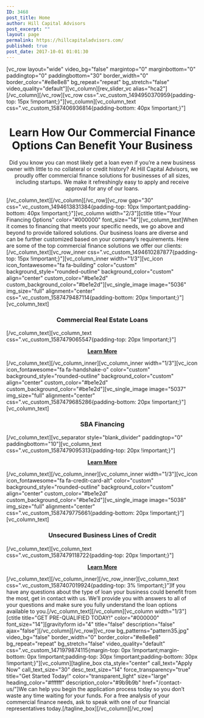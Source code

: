 ```yaml
---
ID: 3468
post_title: Home
author: Hill Capital Advisors
post_excerpt: ""
layout: page
permalink: https://hillcapitaladvisors.com/
published: true
post_date: 2017-10-01 01:01:30
---
```

<p>[vc_row layout="wide" video_bg="false" margintop="0" marginbottom="0" paddingtop="0" paddingbottom="30" border_width="0" border_color="#e8e8e8" bg_repeat="repeat" bg_stretch="false" video_quality="default"][vc_column][rev_slider_vc alias="hca2"][/vc_column][/vc_row][vc_row css=".vc_custom_1494950370959{padding-top: 15px !important;}"][vc_column][vc_column_text css=".vc_custom_1587406936814{padding-bottom: 40px !important;}"]</p>
<h1 style="text-align: center;">Learn How Our Commercial Finance Options Can Benefit Your Business</h1>
<p style="text-align: center;">Did you know you can most likely get a loan even if you’re a new business owner with little to no collateral or credit history? At Hill Capital Advisors, we proudly offer commercial finance solutions for businesses of all sizes, including startups. We make it refreshingly easy to apply and receive approval for any of our loans.</p>
<p>[/vc_column_text][/vc_column][/vc_row][vc_row gap="30" css=".vc_custom_1494613831384{padding-top: 10px !important;padding-bottom: 40px !important;}"][vc_column width="2/3"][ctitle title="Your Financing Options" color="#000000" font_size="14"][vc_column_text]When it comes to financing that meets your specific needs, we go above and beyond to provide tailored solutions. Our business loans are diverse and can be further customized based on your company’s requirements. Here are some of the top commercial finance solutions we offer our clients:[/vc_column_text][vc_row_inner css=".vc_custom_1494610287877{padding-top: 15px !important;}"][vc_column_inner width="1/3"][vc_icon icon_fontawesome="fa fa-building" color="custom" background_style="rounded-outline" background_color="custom" align="center" custom_color="#be1e2d" custom_background_color="#be1e2d"][vc_single_image image="5036" img_size="full" alignment="center" css=".vc_custom_1587479487114{padding-bottom: 20px !important;}"][vc_column_text]</p>
<h3 style="text-align: center;">Commercial Real Estate Loans</h3>
<p>[/vc_column_text][vc_column_text css=".vc_custom_1587479065547{padding-top: 20px !important;}"]</p>
<p style="text-align: center;"><strong><a href="/commercial-financing/commercial-real-estate-financing/">Learn More</a></strong></p>
<p>[/vc_column_text][/vc_column_inner][vc_column_inner width="1/3"][vc_icon icon_fontawesome="fa fa-handshake-o" color="custom" background_style="rounded-outline" background_color="custom" align="center" custom_color="#be1e2d" custom_background_color="#be1e2d"][vc_single_image image="5037" img_size="full" alignment="center" css=".vc_custom_1587479685286{padding-bottom: 20px !important;}"][vc_column_text]</p>
<h3 style="text-align: center;">SBA Financing</h3>
<p>[/vc_column_text][vc_separator style="blank_divider" paddingtop="0" paddingbottom="10"][vc_column_text css=".vc_custom_1587479095313{padding-top: 20px !important;}"]</p>
<p style="text-align: center;"><strong><a href="/commercial-financing/small-business-loan-sba/">Learn More</a></strong></p>
<p>[/vc_column_text][/vc_column_inner][vc_column_inner width="1/3"][vc_icon icon_fontawesome="fa fa-credit-card-alt" color="custom" background_style="rounded-outline" background_color="custom" align="center" custom_color="#be1e2d" custom_background_color="#be1e2d"][vc_single_image image="5038" img_size="full" alignment="center" css=".vc_custom_1587479775661{padding-bottom: 20px !important;}"][vc_column_text]</p>
<h3 style="text-align: center;">Unsecured Business Lines of Credit</h3>
<p>[/vc_column_text][vc_column_text css=".vc_custom_1587479118722{padding-top: 20px !important;}"]</p>
<p style="text-align: center;"><strong><a href="/commercial-financing/unsecured-business-lines-of-credit/">Learn More</a></strong></p>
<p>[/vc_column_text][/vc_column_inner][/vc_row_inner][vc_column_text css=".vc_custom_1587407019924{padding-top: 3% !important;}"]If you have any questions about the type of loan your business could benefit from the most, get in contact with us. We’ll provide you with answers to all of your questions and make sure you fully understand the loan options available to you.[/vc_column_text][/vc_column][vc_column width="1/3"][ctitle title="GET PRE-QUALIFIED TODAY!" color="#000000" font_size="14"][gravityform id="4" title="false" description="false" ajax="false"][/vc_column][/vc_row][vc_row bg_patterns="pattern35.jpg" video_bg="false" border_width="0" border_color="#e8e8e8" bg_repeat="repeat" bg_stretch="false" video_quality="default" css=".vc_custom_1471979874115{margin-top: 0px !important;margin-bottom: 0px !important;padding-top: 30px !important;padding-bottom: 30px !important;}"][vc_column][tagline_box cta_style="center" call_text="Apply Now" call_text_size="30" desc_text_size="14" force_transparency="true" title="Get Started Today!" color="transparent_light" size="large" heading_color="#ffffff" description_color="#9b9b9b" href="/contact-us/"]We can help you begin the application process today so you don’t waste any time waiting for your funds. For a free analysis of your commercial finance needs, ask to speak with one of our financial representatives today.[/tagline_box][/vc_column][/vc_row]</p>